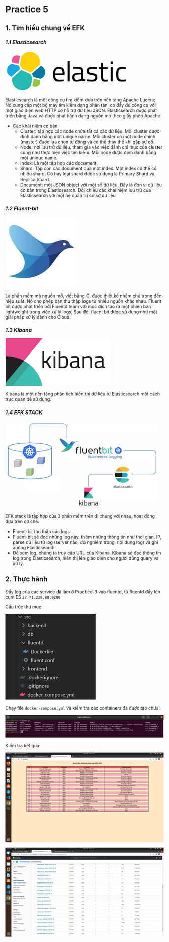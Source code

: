 # **Practice 5**

## **1. Tìm hiểu chung về  EFK**

### *1.1 Elasticsearch*

![Elogo](./img/elasticsearch.png)

Elasticsearch là một công cụ tìm kiếm dựa trên nền tảng Apache Lucene. Nó cung cấp một bộ máy tìm kiếm dạng phân tán, có đầy đủ công cụ với một giao diện web HTTP có hỗ trợ dữ liệu JSON. Elasticsearch được phát triển bằng Java và được phát hành dạng nguồn mở theo giấy phép Apache.

- Các khái niệm cơ bản
    - Cluster: tập hợp các node chứa tất cả các dữ liệu. Mỗi cluster được định danh bằng một unique name. Mỗi cluster có một node chính (master) được lựa chọn tự động và có thể thay thế khi gặp sự cố.
    - Node: nơi lưu trữ dữ liệu, tham gia vào việc đánh chỉ mục của cluster cũng như thực hiện việc tìm kiếm. Mỗi node được định danh bằng một unique name.
    - Index: Là một tập hợp các document.
    - Shard: Tập con các document của một index. Một index có thể có nhiều shard. Có hay loại shard được sử dụng là Primary Shard và Replica Shard.
    - Document: một JSON object với một số dữ liệu. Đây là đơn vị dữ liệu cơ bản trong Elasticsearch. Đối chiếu các khái niệm lưu trữ của Elasticsearch với một hệ quản trị cơ sở dữ liệu

### *1.2 Fluent-bit*

![logo](./img/fluentd.png)

Là phần mềm mã nguồn mở, viết bằng C, được thiết kế nhằm chú trọng đến hiệu suất. Nó cho phép bạn thu thập logs từ nhiều nguồn khác nhau. Fluent bit được phát triển bởi Fluentd team với mục đích tạo ra một phiên bản lightweight trong việc xử lý logs. Sau đó, fluent bit được sử dụng như một giải pháp xử lý dành cho Cloud.

### *1.3 Kibana*

![logo](./img/Kibana.png)

Kibana là một nền tảng phân tích hiển thị dữ liệu từ Elasticsearch một cách trực quan dễ sử dụng.

### *1.4 EFK STACK*

![EFK](./img/EFK.png)

EFK stack là tập hợp của 3 phần mềm trên đi chung với nhau, hoạt động dựa trên cơ chế:

- Fluent-bit thu thập các logs
- Fluent-bit sẽ đọc những log này, thêm những thông tin như thời gian, IP, parse dữ liệu từ log (server nào, độ nghiêm trọng, nội dung log) và ghi xuống Elasticsearch
- Để xem log, chúng ta truy cập URL của Kibana. Kibana sẽ đọc thông tin log trong Elasticsearch, hiển thị lên giao diện cho người dùng query và xử lý.

## **2. Thực hành**

Đẩy log của các service đã làm ở Practice-3 vào fluentd, từ fluentd đẩy lên cụm ES `27.71.229.80:9200`

Cấu trúc thư mục:

![files](./img/project.png)

Chạy file `docker-compose.yml` và kiểm tra các containers đã được tạo chưa:

![Containers](./img/containers.jpg)

Kiểm tra kết quả:

![app](./img/app.jpg)

![ok](./img/result.jpg)